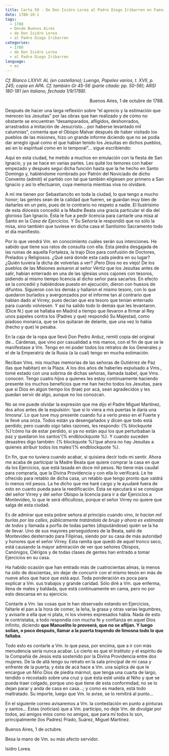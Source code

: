 ```yaml
---
title: Carta 59 - De Don Isidro Lorea al Padre Diego Iribarren en Faenza (Buenos Aires, 1 de octubre de 1788).
date: 1788-10-1
tags:
  - 1788
  - Desde Buenos Aires
  - de Don Isidro Lorea
  - al Padre Diego Iribarren
categories:
  - 1788
  - de Don Isidro Lorea
  - al Padre Diego Iribarren
language:
  - es
---
```


_Cf. Blanco LXXVI: AL (en castellano); Luengo, Papeles varios, t. XVII, p. 245; copia en APA.
Cf. también Gr 45-56 (parte citada: pp. 50-56); ARSI 180-181 (en italiano, fechada 1/9/1788)._

<div align="right">
Buenos Aires, 1 de octubre de 1788.
</div>

Después de hacer una larga reflexión sobre “el aprecio y la estimación que merecen los Jesuitas” por las obras que han realizado y de cómo no obstante se encuentran “desamparados, afligidos, deshonrados, arrastrados a imitación de Jesucristo... por haberse levantado mil calumnias”, comenta que el Obispo Malvar después de haber visitado los pueblos de las misiones, hizo un grande informe diciendo que no se podía dar arreglo igual como el que habían tenido los Jesuitas en dichos pueblos, así en lo espiritual como en lo temporal”... sigue escribiendo:

Aquí en esta ciudad, he metido a muchos en emulación con la fiesta de San Ignacio, y ya se hace en varias partes. Les quité los temores con haber empezado y después seguí dicha función hasta que la he hecho en Santo Domingo y, habiéndome nombrado por Patrón del Noviciado de dicho Convento (admití) el partido con tal que también eligiesen por primero a San Ignacio y así lo efectuaron, cuya memoria mientras viva no olvidaré.

A mí me tienen por Sebastiancito en toda la ciudad, lo que tengo a mucho honor; las gentes sean de la calidad que fueren, se guardan muy bien de dañarles en un pelo, pues de lo contrario no respeto a nadie. El Ilustrísimo de esta diócesis concedió a la Madre Beata una gracia particular el día del glorioso San Ignacio. Ésta le fue a pedir licencia para cantarle una misa al Santo en la _Casa de Ejercicios_. Y Su Señoría le respondió que no sólo la misa, sino también que tuviese en dicha casa el Santísimo Sacramento todo el día manifiesto.

Por lo que vendrá Vm. en conocimiento cuáles serán sus intenciones. He sabido que tiene sus ratos de consulta con ella. Esta piedra desgajada de las ruinas de aquella Fortaleza, la trajo Dios para confusión de Doctores, Prelados y Religiosos. ¿Qué será donde esta cada piedra en su lugar? ¿Quién tuviera la dicha de volverlas a ver? ¡Pero Dios no es viejo! De los pueblos de las Misiones avisaron al señor Vértiz que los Jesuitas antes de salir, habían enterrado en una de las iglesias unos cajones con tesoros, pidiendo al mismo tiempo licencia al dicho señor para sacarlos. En efecto se la concedió y habiéndose puesto en ejecución, dieron con  huesos de difuntos. Siguieron con los demás y hallaron el mismo tesoro, con lo que quedaron burlados y avergonzados por el informe tan al contrario que habían dado al Virrey; pues decían que era tesoro que tenían enterrado para cuando volviesen. Y así ha salido todo lo demás que les levantaron. (Dice N.) que se hallaba en Madrid a tiempo que llevaron a firmar al Rey unos papeles contra los (Padres y que) respondió Su Majestad, como piadoso monarca, que se los quitaran de delante, que una vez lo había (hecho y que) le pesaba.

En la caja de la ropa que llevó Don Pedro Arduz, remití copia del original de... Cárdenas, que vino por casualidad a mis manos, con el fin de que se le manifestase a Vm. Tengo en mi poder todos los retratos de los Generales y el de la Emperatriz de la Rusia (a la cual) tengo en mucha estimación.

Reciban Vms. mis muchas memorias de las señoras de Gutiérrez de Paz (las que habitan) en la Plaza. A los dos años de haberles expulsado a Vms., tomé estado con una sobrina de dichas señoras, llamada Isabel, que Vms. conocen. Tengo cuatro hijos a quienes les estoy continuamente haciendo presente los muchos beneficios que me han hecho todos los Jesuitas, para que si Dios en algún tiempo los (trae) por acá, sean agradecidos y les puedan servir de algo, aunque no los conozcan.

No se me puede olvidar la expresión que me dijo el Padre Miguel Martínez, dos años antes de la expulsión: ‘que si lo viera a mis puertas le daría una limosna’. Lo que tuve muy presente cuando fui a verlo preso en el Fuerte y le llevé una onza. Todos están ya desengañados y dicen que todo está perdido; pero cuando oigo tales razones, les respondo: {% blockquote %}‘cómo ha de estar perdido, si ya no están aquí los que perturbaban la paz y quedaron los santos’{% endblockquote %}. Y cuando suceden desastres digo también: {% blockquote %}‘que ahora no hay Jesuitas a quienes atribuir todos los males’{% endblockquote %}.

En fin, que no tuviera cuando acabar, si quisiera decir todo mi sentir. Ahora me acaba de participar la Madre Beata que quiere comprar la casa en que da los Ejercicios, que está tasada en doce mil pesos. No tiene más caudal para comprarla, que la Divina Providencia y con ella lo verificará. Le he ofrecido para retablo de dicha casa, un retablo que tengo pronto que valdrá lo menos mil pesos. La he dicho que me haré cargo y le ayudaré fuera de esto en cuanto pueda para la reedificación. Ésta se ejecutará si se consigue del señor Virrey y del señor Obispo la licencia para ir a dar Ejercicios a Montevideo, lo que le será dificultoso, porque el señor Virrey no quiere que salga de esta ciudad.

Es de admirar que esta pobre señora al principio cuando vino, _le hacían mil burlas por las calles, públicamente tratándola de bruja y ahora es estimada de todos_ y llamada a porfía de todas partes (disputándose) quién se la ha de llevar. Uno de sus mayores perseguidores de la Beata, salió de Montevideo desterrado para Filipinas, siendo por su casa de más autoridad y honores que el señor Virrey. Esta ramita que quedó de aquel tronco seco, está causando la mayor admiración de ver que señores Obispos, Canónigos, Clérigos y de todas clases de gentes han entrado a tomar Ejercicios en su casa.

Ha habido ocasión que han entrado más de cuatrocientas almas, la menos ha sido de doscientas, sin dejar de concurrir con el mismo tesón en más de nueve años que hace que está aquí. Toda ponderación es poca para explicar a Vm. sus trabajos y grande caridad. Sólo diré a Vm. que enferma, llena de males y baldada, que está continuamente en cama, pero no por esto descansa en su ejercicio.

Contarle a Vm. las cosas que le han observado estando en Ejercicios, faltarle el pan a la hora de comer, la leña, la grasa y otras varias legumbres, y avisarle a ella que ni plata, ni los víveres expresados había. Nada de esto le contristaba, a todo respondía con mucha fe y confianza en aquel Dios infinito, diciendo **que Manuelito lo proveerá, que no se aflijan. Y luego solían, o poco después, llamar a la puerta trayendo de limosna todo lo que faltaba**.

Todo esto es contarle a Vm. lo que pasa, por encima, que a ir con más menudencia sería nunca acabar. Lo cierto es que el Instituto y el espíritu de la Compañía de Jesús está sostenido por la Divina Providencia entre dos mujeres. De la de allá tengo su retrato en la sala principal de mi casa y enfrente de la puerta; y ésta de acá hace a Vm. una súplica de que le encargue un Niño Dios de piedra mármol, que tenga una cuarta de largo, tendido o recostado sobre una cruz y que ésta esté unida al Niño y que se pueda traer colgado, porque uno que tiene de esta conformidad, no se lo dejan parar y anda de casa en casa...; y como es madera, está todo maltratado. Su importe, luego que Vm. lo avise, se lo remitirá al punto...

En el siguiente correo avisaremos a Vm. la contestación en punto a pinturas y santos... Estas (noticias) que a Vm. participo, no deje Vm. de divulgar por todos, así amigos míos como no amigos, que para mí todos lo son, principalmente (los Padres) Prado, Suárez, Miguel Martínez.

Buenos Aires, 1 de octubre.

Besa la mano de Vm. su más afecto servidor.

Isidro Lorea.
